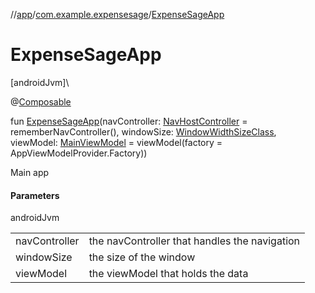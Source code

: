 //[app](../../index.md)/[com.example.expensesage](index.md)/[ExpenseSageApp](-expense-sage-app.md)

# ExpenseSageApp

[androidJvm]\

@[Composable](https://developer.android.com/reference/kotlin/androidx/compose/runtime/Composable.html)

fun [ExpenseSageApp](-expense-sage-app.md)(navController: [NavHostController](https://developer.android.com/reference/kotlin/androidx/navigation/NavHostController.html) = rememberNavController(), windowSize: [WindowWidthSizeClass](https://developer.android.com/reference/kotlin/androidx/compose/material3/windowsizeclass/WindowWidthSizeClass.html), viewModel: [MainViewModel](../com.example.expensesage.ui.viewModels/-main-view-model/index.md) = viewModel(factory = AppViewModelProvider.Factory))

Main app

#### Parameters

androidJvm

| | |
|---|---|
| navController | the navController that handles the navigation |
| windowSize | the size of the window |
| viewModel | the viewModel that holds the data |
